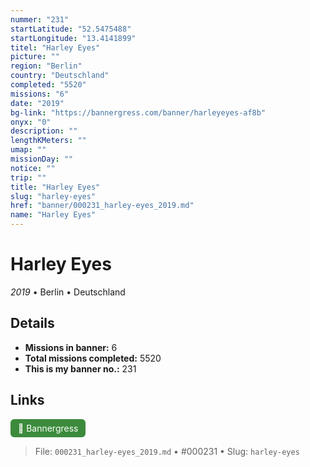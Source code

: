 ```yaml
---
nummer: "231"
startLatitude: "52.5475488"
startLongitude: "13.4141899"
titel: "Harley Eyes"
picture: ""
region: "Berlin"
country: "Deutschland"
completed: "5520"
missions: "6"
date: "2019"
bg-link: "https://bannergress.com/banner/harleyeyes-af8b"
onyx: "0"
description: ""
lengthKMeters: ""
umap: ""
missionDay: ""
notice: ""
trip: ""
title: "Harley Eyes"
slug: "harley-eyes"
href: "banner/000231_harley-eyes_2019.md"
name: "Harley Eyes"
---
```

# Harley Eyes

*2019* • Berlin • Deutschland





## Details

- **Missions in banner:** 6
- **Total missions completed:** 5520
- **This is my banner no.:** 231





## Links
<a href="https://bannergress.com/banner/harleyeyes-af8b" target="_blank" style="display:inline-block;margin-right:8px;padding:6px 12px;background:#3c8b3c;color:#fff;text-decoration:none;border-radius:6px;">🔗 Bannergress</a>



> File: `000231_harley-eyes_2019.md`
> • #000231
> • Slug: `harley-eyes`
